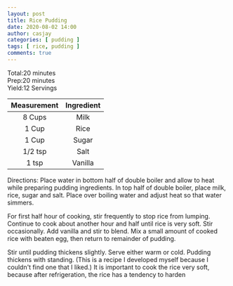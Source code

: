 ```yaml
---
layout: post
title: Rice Pudding
date: 2020-08-02 14:00
author: casjay
categories: [ pudding ]
tags: [ rice, pudding ]
comments: true
---
```

  
Total:20 minutes  
Prep:20 minutes  
Yield:12 Servings  
  
| Measurement | Ingredient |
| :---------: | :--------: |
|   8 Cups    |    Milk    |
|    1 Cup    |    Rice    |
|    1 Cup    |   Sugar    |
|   1/2 tsp   |    Salt    |
|    1 tsp    |  Vanilla   |

Directions:
Place water in bottom half of double boiler and allow to heat while preparing pudding ingredients. In top half of double boiler, place milk, rice, sugar and salt. Place over boiling water and adjust heat so that water simmers.

For first half hour of cooking, stir frequently to stop rice from lumping. Continue to cook about another hour and half until rice is very soft. Stir occasionally. Add vanilla and stir to blend. Mix a small amount of cooked rice with beaten egg, then return to remainder of pudding.

Stir until pudding thickens slightly. Serve either warm or cold. Pudding thickens with standing. (This is a recipe I developed myself because I couldn't find one that I liked.) It is important to cook the rice very soft, because after refrigeration, the rice has a tendency to harden
